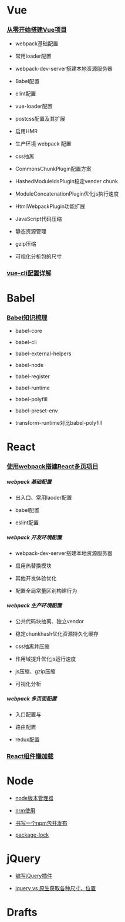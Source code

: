# Vue

### [从零开始搭建Vue项目](https://github.com/joeny3154/vue-cli-like/blob/master/README.md)

- webpack基础配置

- 常用loader配置

- webpack-dev-server搭建本地资源服务器

- Babel配置

- elint配置

- vue-loader配置

- postcss配置及其扩展

- 启用HMR

- 生产环境 webpack 配置

- css抽离

- CommonsChunkPlugin配置方案

- HashedModuleIdsPlugin稳定vender chunk

- ModuleConcatenationPlugin优化js执行速度

- HtmlWebpackPlugin功能扩展

- JavaScript代码压缩

- 静态资源管理

- gzip压缩

- 可视化分析包的尺寸


### [vue-cli配置详解](https://github.com/joeny3154/vue-cli-webpack-comments/blob/master/README.md)

# Babel

### [Babel知识梳理](https://github.com/joeny3154/daily-notes/blob/master/babel/doc/doc.md)

- babel-core

- babel-cli

- babel-external-helpers

- babel-node

- babel-register

- babel-runtime

- babel-polyfill

- babel-preset-env

- transform-runtime对比babel-polyfill

# React

### [使用webpack搭建React多页项目](https://github.com/joeny3154/react-webpack-multiple-pages/blob/master/README.md)

##### webpack 基础配置

- 出入口、常用laoder配置

- babel配置

- eslint配置

##### webpack 开发环境配置

- webpack-dev-server搭建本地资源服务器

- 启用热替换模块

- 其他开发体验优化

- 配置全局常量区别构建行为

##### webpack 生产环境配置

- 公共代码块抽离、独立vendor

- 稳定chunkhash优化资源持久化缓存

- css抽离并压缩

- 作用域提升优化js运行速度

- js压缩、gzip压缩

- 可视化分析

##### webpack 多页面配置

- 入口配置与

- 路由配置

- redux配置

### [React组件懒加载](https://github.com/joeny3154/react-lazilyload)

# Node

- [node版本管理器](https://github.com/joeny3154/daily-notes/blob/master/nodeJs/nvm_node版本管理器.md)

- [nrm使用](https://github.com/joeny3154/daily-notes/blob/master/nodeJs/npm/nrm使用.md)

- [书写一个npm包并发布](https://github.com/joeny3154/daily-notes/blob/master/nodeJs/npm/书写一个npm包并发布.md)

- [package-lock](https://github.com/joeny3154/daily-notes/blob/master/nodeJs/npm/package-lock.json.md)

# jQuery

- [编写jQuery插件](https://github.com/joeny3154/daily-notes/blob/master/jQuery/手写jQuery插件.md)

- [jquery vs 原生获取各种尺寸、位置](https://github.com/joeny3154/daily-notes/blob/master/jQuery/jquery_原生获取各种尺寸位置.md)

# Drafts

